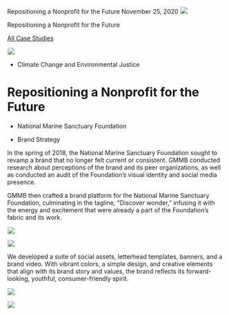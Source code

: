 



Repositioning a Nonprofit for the Future
November 25, 2020
![](data:image/gif;base64,R0lGODlhAQABAAAAACH5BAEKAAEALAAAAAABAAEAAAICTAEAOw==)![](https://www.gmmb.com/wp-content/uploads/2020/11/NMSF_P-1.jpg)



Repositioning a Nonprofit for the Future






[All Case Studies](/case-studies/)













![](data:image/gif;base64,R0lGODlhAQABAAAAACH5BAEKAAEALAAAAAABAAEAAAICTAEAOw==)![](https://www.gmmb.com/wp-content/uploads/2020/11/NMSF_P-1-468x534.jpg) 










* Climate Change and Environmental Justice













Repositioning a Nonprofit for the Future
========================================

 



* National Marine Sanctuary Foundation













* Brand Strategy














In the spring of 2018, the National Marine Sanctuary Foundation sought to revamp a brand that no longer felt current or consistent. GMMB conducted research about perceptions of the brand and its peer organizations, as well as conducted an audit of the Foundation’s visual identity and social media presence.

 

















GMMB then crafted a brand platform for the National Marine Sanctuary Foundation, culminating in the tagline, “Discover wonder,” infusing it with the energy and excitement that were already a part of the Foundation’s fabric and its work.

 











![](data:image/gif;base64,R0lGODlhAQABAAAAACH5BAEKAAEALAAAAAABAAEAAAICTAEAOw==)![](https://www.gmmb.com/wp-content/uploads/2020/11/101812_NMSF_BrandGuide-1024x576.jpg) 

















![](data:image/gif;base64,R0lGODlhAQABAAAAACH5BAEKAAEALAAAAAABAAEAAAICTAEAOw==)![](https://www.gmmb.com/wp-content/uploads/2020/11/101812_NMSF_Brand_1920x1080_brandingstationery-1024x576.jpg) 











We developed a suite of social assets, letterhead templates, banners, and a brand video. With vibrant colors, a simple design, and creative elements that align with its brand story and values, the brand reflects its forward-looking, youthful, consumer-friendly spirit.

 

















![](data:image/gif;base64,R0lGODlhAQABAAAAACH5BAEKAAEALAAAAAABAAEAAAICTAEAOw==)![](https://www.gmmb.com/wp-content/uploads/2020/11/101812_NMSF_Brand_1920x1080_unsplash_shirt-1441x810.jpg) 

















![](data:image/gif;base64,R0lGODlhAQABAAAAACH5BAEKAAEALAAAAAABAAEAAAICTAEAOw==)![](https://www.gmmb.com/wp-content/uploads/2020/11/101812_NMSF_Brand_1920x1080_QSandTablet-1441x810.jpg) 




































